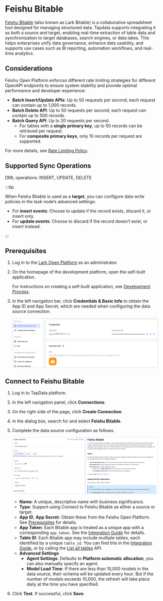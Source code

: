 # Feishu Bitable

[Feishu Bitable](https://open.feishu.cn/document/server-docs/docs/bitable-v1/bitable-overview) (also known as Lark Bitable) is a collaborative spreadsheet tool designed for managing structured data. Tapdata supports integrating it as both a source and target, enabling real-time extraction of table data and synchronization to target databases, search engines, or data lakes. This helps enterprises unify data governance, enhance data usability, and supports use cases such as BI reporting, automation workflows, and real-time analytics.

## Considerations

Feishu Open Platform enforces different rate limiting strategies for different OpenAPI endpoints to ensure system stability and provide optimal performance and developer experience:

- **Batch Insert/Update APIs**: Up to 50 requests per second; each request can contain up to 1,000 records.
- **Batch Delete API**: Up to 50 requests per second; each request can contain up to 500 records.
- **Batch Query API**: Up to 20 requests per second.
    - For tables with a **single primary key**, up to 50 records can be retrieved per request.
    - For **composite primary keys**, only 10 records per request are supported.

For more details, see [Rate Limiting Policy](https://open.feishu.cn/document/server-docs/api-call-guide/frequency-control).

## Supported Sync Operations

DML operations: INSERT, UPDATE, DELETE

:::tip

When Feishu Bitable is used as a **target**, you can configure data write policies in the task node’s advanced settings:

- For **insert events**: Choose to update if the record exists, discard it, or insert only.
- For **update events**: Choose to discard if the record doesn't exist, or insert instead.

:::

## Prerequisites

1. Log in to the [Lark Open Platform](https://open.feishu.cn/app) as an administrator.

2. On the homepage of the development platform, open the self-built application.

   For instructions on creating a self-built application, see [Development Process](https://open.feishu.cn/document/develop-process/self-built-application-development-process).

3. In the left navigation bar, click **Credentials & Basic Info** to obtain the App ID and App Secret, which are needed when configuring the data source connection.

   ![Obtain App AK](../../images/obtain_feishu_app_ak.png)

## Connect to Feishu Bitable

1. Log in to TapData platform.

2. In the left navigation panel, click **Connections**.

3. On the right side of the page, click **Create Connection**.

4. In the dialog box, search for and select **Feishu Bitable**.

5. Complete the data source configuration as follows:

   ![Lark Doc Connection Settings](../../images/feishu-bitable_connection_setting.png)

    - **Name**: A unique, descriptive name with business significance.
    - **Type**: Support using Connect to Feishu Bitable as either a source or target.
    - **App ID**, **App Secret**: Obtain these from the Feishu Open Platform. See [Prerequisites](#prerequisite) for details.
    - **App Token**: Each Bitable app is treated as a unique app with a corresponding `app_token`. See the [Integration Guide](https://open.feishu.cn/document/server-docs/docs/bitable-v1/notification) for details.
    - **Table ID**: Each Bitable app may include multiple tables, each identified by a unique `table_id`. You can find this in the [Integration Guide](https://open.feishu.cn/document/server-docs/docs/bitable-v1/notification), or by calling the [List all tables](https://open.feishu.cn/document/uAjLw4CM/ukTMukTMukTM/reference/bitable-v1/app-table/list) API.
    - **Advanced Settings**
        - **Agent Settings**: Defaults to **Platform automatic allocation**, you can also manually specify an agent.
        - **Model Load Time**: If there are less than 10,000 models in the data source, their schema will be updated every hour. But if the number of models exceeds 10,000, the refresh will take place daily at the time you have specified.

6. Click **Test**. If successful, click **Save**.